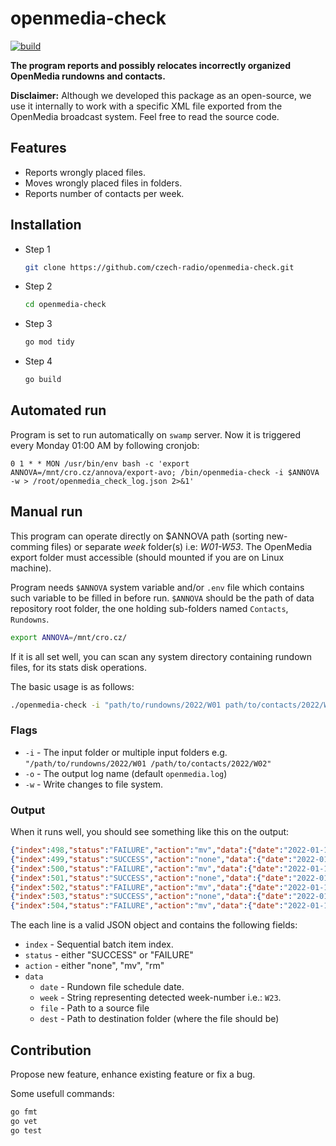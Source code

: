 # openmedia-check

[![build](https://github.com/czech-radio/openmedia-check/actions/workflows/main.yml/badge.svg)](https://github.com/czech-radio/openmedia-check/actions/workflows/main.yml)

**The program reports and possibly relocates incorrectly organized OpenMedia rundowns and contacts.**

**Disclaimer:** Although we developed this package as an open-source, we use it internally to work with a specific XML file exported from the OpenMedia broadcast system. Feel free to read the source code.

## Features

- Reports wrongly placed files.
- Moves wrongly placed files in folders.
- Reports number of contacts per week.

## Installation

- Step 1
  ```bash
  git clone https://github.com/czech-radio/openmedia-check.git
  ```
- Step 2
  ```bash
  cd openmedia-check
  ```
- Step 3
  ```bash
  go mod tidy
  ```
- Step 4
  ```bash
  go build
  ```

## Automated run

Program is set to run automatically on `swamp` server. Now it is triggered every Monday 01:00 AM by following cronjob:

```
0 1 * * MON /usr/bin/env bash -c 'export ANNOVA=/mnt/cro.cz/annova/export-avo; /bin/openmedia-check -i $ANNOVA -w > /root/openmedia_check_log.json 2>&1'
```


## Manual run

This program can operate directly on $ANNOVA path (sorting new-comming files) or separate *week* folder(s) i.e: _W01-W53_.
The OpenMedia export folder must accessible (should mounted if you are on Linux machine).

Program needs `$ANNOVA` system variable and/or `.env` file which contains such variable to be filled in before run.
`$ANNOVA` should be the path of data repository root folder, the one holding sub-folders named `Contacts`, `Rundowns`.
```bash
export ANNOVA=/mnt/cro.cz/

```

If it is all set well, you can scan any system directory containing rundown files, for its stats disk operations.


The basic usage is as follows:

```bash
./openmedia-check -i "path/to/rundowns/2022/W01 path/to/contacts/2022/W02"
```

### Flags

- `-i` - The input folder or multiple input folders e.g. `"/path/to/rundowns/2022/W01 /path/to/contacts/2022/W02"`
- `-o` - The output log name (default `openmedia.log`)
- `-w` - Write changes to file system.

### Output

When it runs well, you should see something like this on the output:

```json
{"index":498,"status":"FAILURE","action":"mv","data":{"date":"2022-01-15","week":"W02","file":"data/Rundowns/2022/W01/RD_20-24_RŽ_Sport_-_Sobota_15_01_2022_2_9905892_20220115234504.xml","dest":"data/Rundowns/2022/W02"}}
{"index":499,"status":"SUCCESS","action":"none","data":{"date":"2022-01-06","week":"W01","file":"data/Rundowns/2022/W01/RD_20-24_RŽ_Sport_-_Thu__06_01_2022_2_9802737_20220106234505.xml","dest":"data/Rundowns/2022/W01"}}
{"index":500,"status":"FAILURE","action":"mv","data":{"date":"2022-01-13","week":"W02","file":"data/Rundowns/2022/W01/RD_20-24_RŽ_Sport_-_Thu__13_01_2022_2_9882830_20220113234503.xml","dest":"data/Rundowns/2022/W02"}}
{"index":501,"status":"SUCCESS","action":"none","data":{"date":"2022-01-04","week":"W01","file":"data/Rundowns/2022/W01/RD_20-24_RŽ_Sport_-_Tue__04_01_2022_2_9774691_20220104234504.xml","dest":"data/Rundowns/2022/W01"}}
{"index":502,"status":"FAILURE","action":"mv","data":{"date":"2022-01-11","week":"W02","file":"data/Rundowns/2022/W01/RD_20-24_RŽ_Sport_-_Tue__11_01_2022_2_9857136_20220111234504.xml","dest":"data/Rundowns/2022/W02"}}
{"index":503,"status":"SUCCESS","action":"none","data":{"date":"2022-01-05","week":"W01","file":"data/Rundowns/2022/W01/RD_20-24_RŽ_Sport_-_Wed__05_01_2022_2_9788319_20220105234504.xml","dest":"data/Rundowns/2022/W01"}}
{"index":504,"status":"FAILURE","action":"mv","data":{"date":"2022-01-12","week":"W02","file":"data/Rundowns/2022/W01/RD_20-24_RŽ_Sport_-_Wed__12_01_2022_2_9870175_20220112234504.xml","dest":"data/Rundowns/2022/W02"}}
```

The each line is a valid JSON object and contains the following fields:

- `index` - Sequential batch item index.
- `status` - either "SUCCESS" or "FAILURE"
- `action` - either "none", "mv", "rm"
- `data`
  - `date` - Rundown file schedule date.  
  - `week` - String representing detected week-number i.e.: `W23`.
  - `file` - Path to a source file
  - `dest` - Path to destination folder (where the file should be)

## Contribution

Propose new feature, enhance existing feature or fix a bug.


Some usefull commands:

```bash
go fmt
go vet
go test
```
